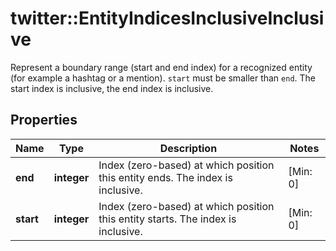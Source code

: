 # twitter::EntityIndicesInclusiveInclusive

Represent a boundary range (start and end index) for a recognized entity (for example a hashtag or a mention). `start` must be smaller than `end`.  The start index is inclusive, the end index is inclusive.

## Properties
Name | Type | Description | Notes
------------ | ------------- | ------------- | -------------
**end** | **integer** | Index (zero-based) at which position this entity ends.  The index is inclusive. | [Min: 0] 
**start** | **integer** | Index (zero-based) at which position this entity starts.  The index is inclusive. | [Min: 0] 


